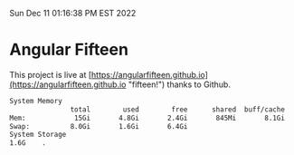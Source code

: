 Sun Dec 11 01:16:38 PM EST 2022

# Angular Fifteen


This project is live at [https://angularfifteen.github.io](https://angularfifteen.github.io "fifteen!") thanks to Github.

```bash
System Memory
               total        used        free      shared  buff/cache   available
Mem:            15Gi       4.8Gi       2.4Gi       845Mi       8.1Gi       9.3Gi
Swap:          8.0Gi       1.6Gi       6.4Gi
System Storage
1.6G	.
```
